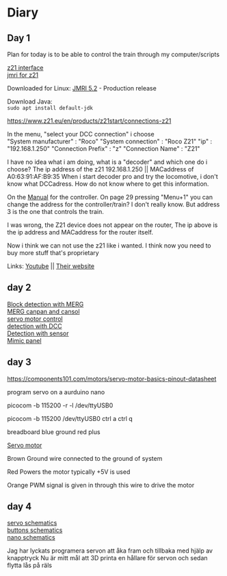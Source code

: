 # Diary

## Day 1
Plan for today is to be able to control the train through my computer/scripts

[z21 interface](https://www.z21.eu/en/products/z21/connections-z21#52-1271)  
[jmri for z21](https://www.jmri.org/help/en/html/hardware/roco/z21/index.shtml#RocoZ21Ethernet)

Downloaded for Linux: [JMRI 5.2](https://www.jmri.org/download/index.shtml#prod-rel) - Production release

Download Java:  
`sudo apt install default-jdk`  

https://www.z21.eu/en/products/z21start/connections-z21



In the menu, "select your DCC connection" i choose  
"System manufacturer" : "Roco"
"System connection" : "Roco Z21"
"ip" : "192.168.1.250"
"Connection Prefix" : "z"
"Connection Name" : "Z21"


I have no idea what i am doing, what is a "decoder" and which one do i choose?
The ip address of the z21 192.168.1.250 ||  MACaddress of A0:63:91:AF:B9:35
When i start decoder pro and try the locomotive, i don't know what DCCadress.
How do not know where to get this information.


On the [Manual](https://www.z21.eu/media/Kwc_Basic_DownloadTag_Component/47-1122-676-9476-7721-downloadTag/default/1ae598c7/1666183875/10810-multimaus-sv.pdf) for the controller. On page 29 pressing "Menu+1"
you can change the address for the controller/train? I don't really know.
But address 3 is the one that controls the train.


I was wrong, the Z21 device does not appear on the router, The ip above is 
the ip address and MACaddress for the router itself.

Now i think we can not use the z21 like i wanted. I think now you need to buy 
more stuff that's proprietary

Links:
[Youtube](https://www.youtube.com/watch?v=cCQGqAJGVwo)  ||
[Their website](https://www.roco.cc/ren/products/control/accessories/10814-z21-wlan-package.html)


## day 2

[Block detection with MERG](https://www.youtube.com/watch?v=BviPcd8-Vt0)  
[MERG canpan and cansol](https://www.youtube.com/watch?v=jGefnAzpq3w)  
[servo motor control](https://www.youtube.com/watch?v=fHAPXAcW9ZQ)  
[detection with DCC](https://www.youtube.com/watch?v=DtYzP5RgcsA)  
[Detection with sensor](https://www.youtube.com/watch?v=yDWI4ujtuIY)  
[Mimic panel](https://www.youtube.com/watch?v=-qEL5MGZXB4)  


## day 3


https://components101.com/motors/servo-motor-basics-pinout-datasheet


program servo on a aurduino nano

picocom -b 115200 -r -l /dev/ttyUSB0

picocom -b 115200 /dev/ttyUSB0
ctrl a ctrl q

breadboard
blue ground
red plus

[Servo motor](https://components101.com/motors/servo-motor-basics-pinout-datasheet)

Brown
Ground wire connected to the ground of system

Red
Powers the motor typically +5V is used

Orange
PWM signal is given in through this wire to drive the motor



## day 4

[servo schematics](https://www.electronics-lab.com/project/using-sg90-servo-motor-arduino/)  
[buttons schematics](https://roboindia.com/tutorials/arduino-nano-digital-input-push-button/)  
[nano schematics](https://www.teachmemicro.com/wp-content/uploads/2019/06/Arduino-Nano-pinout.jpg)  

Jag har lyckats programera servon att åka fram och tillbaka med hjälp av knapptryck
Nu är mitt mål att 3D printa en hållare för servon och sedan flytta lås på räls
